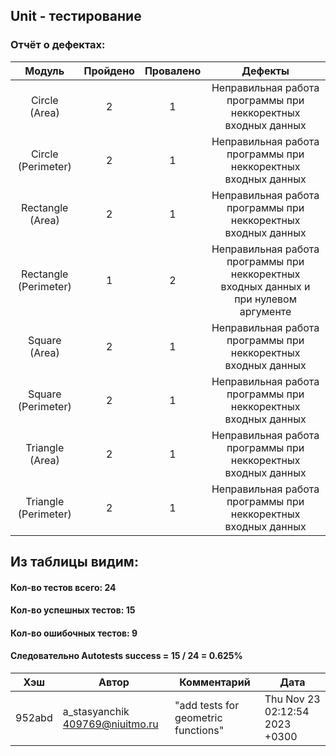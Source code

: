 ## Unit - тестирование

### Отчёт о дефектах:
|        Модуль         | Пройдено | Провалено |                                        Дефекты                                        |
|:---------------------:|:--------:|:---------:|:-------------------------------------------------------------------------------------:|
|    Circle  (Area)     |    2     |     1     |             Неправильная работа программы при неккоректных входных данных             |
|  Circle (Perimeter)   |    2     |     1     |             Неправильная работа программы при неккоректных входных данных             |
|   Rectangle (Area)    |    2     |     1     |             Неправильная работа программы при неккоректных входных данных             |
| Rectangle (Perimeter) |    1     |     2     | Неправильная работа программы при неккоректных входных данных и при нулевом аргументе |
|     Square (Area)     |    2     |     1     |             Неправильная работа программы при неккоректных входных данных             |
|  Square (Perimeter)   |    2     |     1     |             Неправильная работа программы при неккоректных входных данных             |
|    Triangle (Area)    |    2     |     1     |             Неправильная работа программы при неккоректных входных данных             |
| Triangle (Perimeter)  |    2     |     1     |             Неправильная работа программы при неккоректных входных данных             |


## Из таблицы видим:
#### Кол-во тестов всего: 24
#### Кол-во успешных тестов: 15
#### Кол-во ошибочных тестов: 9
#### Следовательно Autotests success = 15 / 24 = 0.625%

| Хэш    | Автор                             | Комментарий                                                                                   | Дата                           |
|--------|-----------------------------------|-----------------------------------------------------------------------------------------------|--------------------------------|
| 952abd | a_stasyanchik <409769@niuitmo.ru> | "add tests for geometric functions"                                                           | Thu Nov 23 02:12:54 2023 +0300 |